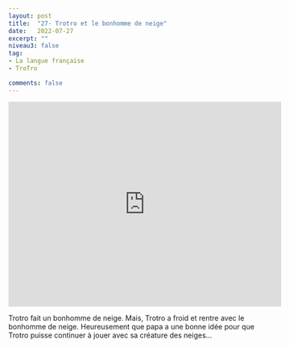 ```yaml
---
layout: post
title:  "27- Trotro et le bonhomme de neige"
date:   2022-07-27
excerpt: ""
niveau3: false
tag:
- La langue française
- TroTro

comments: false
---
```

<center>
<img style="display: none;" src="/assets/img/thumbnails/trotro-27.jpg" alt="" width="1" height="1">
<iframe width="542px" height="406px" src="https://www.youtube.com/embed/77zBkoezynk?rel=0&controls=1&showinfo=0&modestbranding=1&enablejsapi=1" allowfullscreen frameborder="0" ></iframe></center>

Trotro fait un bonhomme de neige. Mais, Trotro a froid et rentre avec le bonhomme de neige. Heureusement que papa a une bonne idée pour que Trotro puisse continuer à jouer avec sa créature des neiges...
